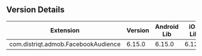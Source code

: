## Version Details

| Extension | Version | Android Lib | iOS Lib |
| --- | --- | --- | --- |
| com.distriqt.admob.FacebookAudience | 6.15.0 | 6.15.0 | 6.12.0 |
